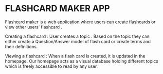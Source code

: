 # FLASHCARD MAKER APP
Flashcard maker is a web application where users can create flashcards or view other users' flashcard .

Creating a flashcard : User creates a topic . Based on the topic they can either create a Question/Answer model of flash card or create terms and their definitions.

Viewing a flashcard : When a flash card is created, it is updated in the homepage. Our homepage acts as a visual database holding different topics which is freely accessible to read by any user.